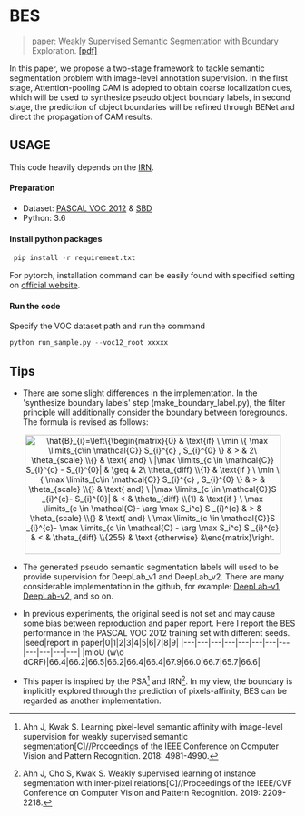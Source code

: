 # BES
> paper: Weakly Supervised Semantic Segmentation with Boundary Exploration. [[pdf]](https://www.ecva.net/papers/eccv_2020/papers_ECCV/papers/123710341.pdf)

In this paper, we propose a two-stage framework to tackle semantic segmentation problem with image-level annotation supervision. In the first stage, Attention-pooling CAM is adopted to obtain coarse localization cues, which will be used to synthesize pseudo object boundary labels, in second stage, the prediction of object boundaries will be refined through BENet and direct the propagation of CAM results.

## USAGE
This code heavily depends on the [IRN](https://github.com/jiwoon-ahn/irn). 
#### Preparation
* Dataset: [PASCAL VOC 2012](http://host.robots.ox.ac.uk/pascal/VOC/voc2012/index.html) & [SBD](http://home.bharathh.info/pubs/codes/SBD/download.html)
* Python: 3.6
#### Install python packages
```python
 pip install -r requirement.txt
```
For pytorch, installation command can be easily found with specified setting on [official website](https://pytorch.org/get-started/locally/).

#### Run the code
Specify the VOC dataset path and run the command
```python
python run_sample.py --voc12_root xxxxx
```

## Tips
* There are some slight differences in the implementation. In the 'synthesize boundary labels' step (make_boundary_label.py), the filter principle will additionally consider the boundary between foregrounds. The formula is revised as follows:

<div align=center><img src="http://www.sciweavers.org/tex2img.php?eq=%5Chat%7BB%7D_%7Bi%7D%3D%5Cleft%5C%7B%0A%5Cbegin%7Bmatrix%7D%0A%7B0%7D%20%26%20%5Ctext%7Bif%7D%20%5C%20%5Cmin%20%5C%7B%20%5Cmax%20%5Climits_%7Bc%5Cin%20%5Cmathcal%7BC%7D%7D%20S_%7Bi%7D%5E%7Bc%7D%20%2C%20%20S_%7Bi%7D%5E%7B0%7D%20%5C%7D%20%20%26%20%3E%20%26%202%5C%20%5Ctheta_%7Bscale%7D%20%5C%5C%0A%7B%7D%20%26%20%5Ctext%7B%20and%7D%20%5C%20%7C%5Cmax%20%5Climits_%7Bc%20%5Cin%20%5Cmathcal%7BC%7D%7D%20S_%7Bi%7D%5E%7Bc%7D%20-%20S_%7Bi%7D%5E%7B0%7D%7C%20%26%20%5Cgeq%20%26%202%5C%20%5Ctheta_%7Bdiff%7D%20%5C%5C%0A%7B1%7D%20%26%20%5Ctext%7Bif%20%7D%20%5C%20%5Cmin%20%5C%7B%20%5Cmax%20%5Climits_%7Bc%5Cin%20%5Cmathcal%7BC%7D%7D%20S_%7Bi%7D%5E%7Bc%7D%20%2C%20%20S_%7Bi%7D%5E%7B0%7D%20%5C%7D%20%26%20%3E%20%26%20%5Ctheta_%7Bscale%7D%20%5C%5C%0A%7B%7D%20%26%20%5Ctext%7B%20and%7D%20%5C%20%7C%5Cmax%20%5Climits_%7Bc%20%5Cin%20%5Cmathcal%7BC%7D%7DS%20_%7Bi%7D%5E%7Bc%7D-%20S_%7Bi%7D%5E%7B0%7D%7C%20%26%20%3C%20%26%20%5Ctheta_%7Bdiff%7D%20%5C%5C%0A%7B1%7D%20%26%20%5Ctext%7Bif%20%7D%20%5C%20%5Cmax%20%5Climits_%7Bc%20%5Cin%20%5Cmathcal%7BC%7D-%20%5Carg%20%5Cmax%20S_i%5Ec%7D%20S%20_%7Bi%7D%5E%7Bc%7D%20%26%20%3E%20%26%20%5Ctheta_%7Bscale%7D%20%5C%5C%0A%7B%7D%20%26%20%5Ctext%7B%20and%7D%20%5C%20%5Cmax%20%5Climits_%7Bc%20%5Cin%20%5Cmathcal%7BC%7D%7DS%20_%7Bi%7D%5E%7Bc%7D-%20%5Cmax%20%5Climits_%7Bc%20%5Cin%20%5Cmathcal%7BC%7D%20-%20%5Carg%20%5Cmax%20S_i%5Ec%7D%20S%20_%7Bi%7D%5E%7Bc%7D%20%26%20%3C%20%26%20%5Ctheta_%7Bdiff%7D%20%5C%5C%0A%7B255%7D%20%26%20%5Ctext%20%7Botherwise%7D%20%26%0A%5Cend%7Bmatrix%7D%0A%5Cright.&bc=White&fc=Black&im=jpg&fs=12&ff=arev&edit=0" align="center" border="0" alt="\hat{B}_{i}=\left\{\begin{matrix}{0} & \text{if} \ \min \{ \max \limits_{c\in \mathcal{C}} S_{i}^{c} ,  S_{i}^{0} \}  & > & 2\ \theta_{scale} \\{} & \text{ and} \ |\max \limits_{c \in \mathcal{C}} S_{i}^{c} - S_{i}^{0}| & \geq & 2\ \theta_{diff} \\{1} & \text{if } \ \min \{ \max \limits_{c\in \mathcal{C}} S_{i}^{c} ,  S_{i}^{0} \} & > & \theta_{scale} \\{} & \text{ and} \ |\max \limits_{c \in \mathcal{C}}S _{i}^{c}- S_{i}^{0}| & < & \theta_{diff} \\{1} & \text{if } \ \max \limits_{c \in \mathcal{C}- \arg \max S_i^c} S _{i}^{c} & > & \theta_{scale} \\{} & \text{ and} \ \max \limits_{c \in \mathcal{C}}S _{i}^{c}- \max \limits_{c \in \mathcal{C} - \arg \max S_i^c} S _{i}^{c} & < & \theta_{diff} \\{255} & \text {otherwise} &\end{matrix}\right." width="451" height="210" /></div>

* The generated pseudo semantic segmentation labels will used to be provide supervision for DeepLab_v1 and DeepLab_v2. There are many considerable implementation in the github, for example: [DeepLab-v1](https://github.com/wangleihitcs/DeepLab-V1-PyTorch), [DeepLab-v2](https://github.com/kazuto1011/deeplab-pytorch), and so on.

* In previous experiments, the original seed is not set and may cause some bias between reproduction and paper report. Here I report the BES performance in the PASCAL VOC 2012 training set with different seeds.
|seed|report in paper|0|1|2|3|4|5|6|7|8|9|
|---|---|---|---|---|---|---|---|---|---|---|---|
|mIoU (w\o dCRF)|66.4|66.2|66.5|66.2|66.4|66.4|67.9|66.0|66.7|65.7|66.6|

* This paper is inspired by the PSA[^1] and IRN[^2]. In my view, the boundary is implicitly explored  through the prediction of  pixels-affinity, BES can be regarded as another implementation.

[^1]:Ahn J, Kwak S. Learning pixel-level semantic affinity with image-level supervision for weakly supervised semantic segmentation[C]//Proceedings of the IEEE Conference on Computer Vision and Pattern Recognition. 2018: 4981-4990.
[^2]:Ahn J, Cho S, Kwak S. Weakly supervised learning of instance segmentation with inter-pixel relations[C]//Proceedings of the IEEE/CVF Conference on Computer Vision and Pattern Recognition. 2019: 2209-2218.

